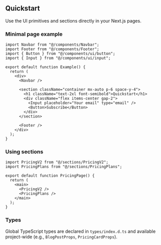## Quickstart

Use the UI primitives and sections directly in your Next.js pages.

### Minimal page example
```tsx
import Navbar from "@/components/Navbar";
import Footer from "@/components/Footer";
import { Button } from "@/components/ui/button";
import { Input } from "@/components/ui/input";

export default function Example() {
  return (
    <div>
      <Navbar />

      <section className="container mx-auto p-6 space-y-4">
        <h1 className="text-2xl font-semibold">Quickstart</h1>
        <div className="flex items-center gap-2">
          <Input placeholder="Your email" type="email" />
          <Button>Subscribe</Button>
        </div>
      </section>

      <Footer />
    </div>
  );
}
```

### Using sections
```tsx
import PricingV2 from "@/sections/PricingV2";
import PricingPlans from "@/sections/PricingPlans";

export default function PricingPage() {
  return (
    <main>
      <PricingV2 />
      <PricingPlans />
    </main>
  );
}
```

### Types
Global TypeScript types are declared in `types/index.d.ts` and available project-wide (e.g., `BlogPostProps`, `PricingCardProps`).
